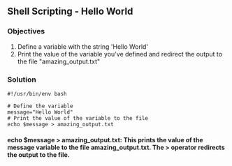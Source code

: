 ## Shell Scripting - Hello World
### Objectives

1. Define a variable with the string 'Hello World'
2. Print the value of the variable you've defined and redirect the output to the file "amazing_output.txt"

### Solution

```
#!/usr/bin/env bash

# Define the variable
message="Hello World"
# Print the value of the variable to the file
echo $message > amazing_output.txt
```
#### echo $message > amazing_output.txt: This prints the value of the message variable to the file amazing_output.txt. The > operator redirects the output to the file.